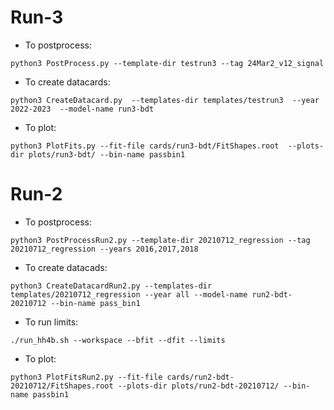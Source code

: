 # Run-3

- To postprocess:

```
python3 PostProcess.py --template-dir testrun3 --tag 24Mar2_v12_signal
```

- To create datacards:

```
python3 CreateDatacard.py  --templates-dir templates/testrun3  --year 2022-2023  --model-name run3-bdt
```

- To plot:

```
python3 PlotFits.py --fit-file cards/run3-bdt/FitShapes.root  --plots-dir plots/run3-bdt/ --bin-name passbin1
```

# Run-2

- To postprocess:

```
python3 PostProcessRun2.py --template-dir 20210712_regression --tag 20210712_regression --years 2016,2017,2018
```

- To create datacads:

```
python3 CreateDatacardRun2.py --templates-dir templates/20210712_regression --year all --model-name run2-bdt-20210712 --bin-name pass_bin1
```

- To run limits:

```
./run_hh4b.sh --workspace --bfit --dfit --limits
```

- To plot:

```
python3 PlotFitsRun2.py --fit-file cards/run2-bdt-20210712/FitShapes.root --plots-dir plots/run2-bdt-20210712/ --bin-name passbin1
```
